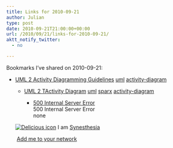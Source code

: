 ```yaml
---
title: Links for 2010-09-21
author: Julian
type: post
date: 2010-09-21T21:00:00+00:00
url: /2010/09/21/links-for-2010-09-21/
aktt_notify_twitter:
  - no

---
```

Bookmarks I&#8217;ve shared on 2010-09-21:

  * [UML 2 Activity Diagramming Guidelines][1] 
    [uml][2] [activity-diagram][3] </li> 
    
      * [UML 2 TActivity Diagram][4] 
        [uml][2] [sparx][5] [activity-diagram][3] </li> 
        
          * [500 Internal Server Error][6]  
            500 Internal Server Error  
            none</ul> 
        
        <p class="deliciouslink">
          <a href="https://del.icio.us/synesthesia" title="See all my bookmarks on del.icio.us"><img src="https://www.synesthesia.co.uk/images/deliciousicon.jpg" alt="Delicious icon" /></a>&nbsp;I am <a href="https://del.icio.us/synesthesia" title="See all my bookmarks on del.icio.us">Synesthesia</a>
        </p>
        
        <p class="deliciouslink">
          <a href="https://del.icio.us/network?add=synesthesia" title="Add me to your del.icio.us network"><img src="https://www.synesthesia.co.uk/images/add.gif" alt="" /></a>&nbsp;<a href="https://del.icio.us/network?add=synesthesia" title="Add me to your del.icio.us network">Add me to your network</a>
        </p>

 [1]: https://www.agilemodeling.com/style/activityDiagram.htm
 [2]: https://delicious.com/synesthesia/uml
 [3]: https://delicious.com/synesthesia/activity-diagram
 [4]: https://www.sparxsystems.com/resources/uml2_tutorial/uml2_activitydiagram.html
 [5]: https://delicious.com/synesthesia/sparx
 [6]: https://feeds.delicious.com/v2/rss/synesthesia